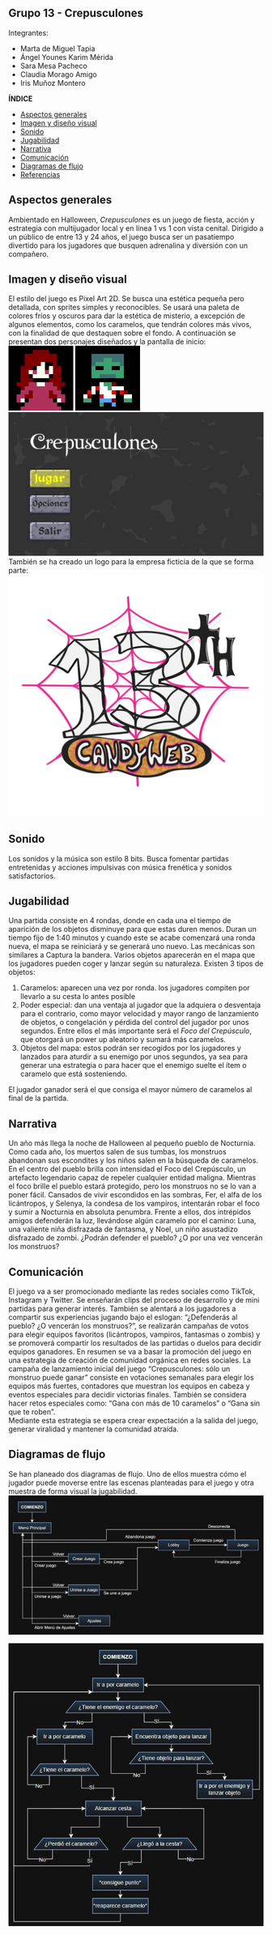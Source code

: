 ## Grupo 13 - Crepusculones

Integrantes:
* Marta de Miguel Tapia
* Ángel Younes Karim Mérida
* Sara Mesa Pacheco
* Claudia Morago Amigo
* Iris Muñoz Montero

**ÍNDICE**
  * [Aspectos generales](#aspectos-generales)
  * [Imagen y diseño visual](#imagen-y-dise-o-visual)
  * [Sonido](#sonido)
  * [Jugabilidad](#jugabilidad)
  * [Narrativa](#narrativa)
  * [Comunicación](#comunicaci-n)
  * [Diagramas de flujo](#diagramas-de-flujo)
  * [Referencias](#referencias)

## Aspectos generales
Ambientado en Halloween, _Crepusculones_ es un juego de fiesta, acción y estrategia con  multijugador local y en línea 1 vs 1 con vista cenital. Dirigido a un público de entre 13 y 24 años, el juego busca ser un pasatiempo divertido para los jugadores que busquen adrenalina y diversión con un compañero.

## Imagen y diseño visual
El estilo del juego es Pixel Art 2D. Se busca una estética pequeña pero detallada, con sprites simples y reconocibles.
Se usará una paleta de colores fríos y oscuros para dar la estética de misterio, a excepción de algunos elementos,  como los caramelos,  que tendrán colores más vivos, con la finalidad de que destaquen sobre el fondo. 
A continuación se presentan dos personajes diseñados y la pantalla de inicio:
![Personaje 1](/imagenes/personaje_1.jpeg)
![Personaje 2](/imagenes/personaje_2.jpeg)
![Pantalla de inicio](/imagenes/pantalla_de_inicio.jpeg)
También se ha creado un logo para la empresa ficticia de la que se forma parte:
![Logo empresa](/imagenes/logo_empresa.png)

## Sonido
Los sonidos y la música son estilo 8 bits. Busca fomentar partidas entretenidas y acciones impulsivas con música frenética y sonidos satisfactorios.

## Jugabilidad
Una partida consiste en 4 rondas, donde en cada una el tiempo de aparición de los objetos disminuye para que estas duren menos. Duran un tiempo fijo de 1:40 minutos y cuando este se acabe comenzará una ronda nueva, el mapa se reiniciará y se generará uno nuevo. 
Las mecánicas son similares a Captura la bandera. Varios objetos aparecerán en el mapa que los jugadores pueden coger y lanzar según su naturaleza. Existen 3 tipos de objetos:
1. Caramelos: aparecen una vez por ronda. los jugadores compiten por llevarlo a su cesta lo antes posible
2. Poder especial: dan una ventaja al jugador que la adquiera o desventaja para el contrario, como mayor velocidad y mayor rango de lanzamiento de objetos, o congelación y pérdida del control del jugador por unos segundos. Entre ellos el más importante será el _Foco del Crepúsculo_, que otorgará un power up aleatorio y sumará más caramelos.
3. Objetos del mapa: estos podrán ser recogidos por los jugadores y lanzados para aturdir a su enemigo por unos segundos, ya sea para generar una estrategia o para hacer que el enemigo suelte el ítem o caramelo que está sosteniendo.

El jugador ganador será el que consiga el mayor número de caramelos al final de la partida.

## Narrativa
Un año más llega la noche de Halloween al pequeño pueblo de Nocturnia. Como cada año, los muertos salen de sus tumbas, los monstruos abandonan sus escondites y los niños salen en la búsqueda de caramelos. 
En el centro del pueblo brilla con intensidad el Foco del Crepúsculo, un artefacto legendario capaz de repeler cualquier entidad maligna. Mientras el foco brille el pueblo estará protegido, pero los monstruos no se lo van a poner fácil.
Cansados de vivir escondidos en las sombras, Fer, el alfa de los licántropos, y Selenya, la condesa de los vampiros, intentarán robar el foco y sumir a Nocturnia en absoluta penumbra. 
Frente a ellos, dos intrépidos amigos defenderán la luz, llevándose algún caramelo por el camino: Luna, una valiente niña disfrazada de fantasma, y Noel, un niño asustadizo disfrazado de zombi.
¿Podrán defender el pueblo? ¿O por una vez vencerán los monstruos? 

## Comunicación
El juego va a ser promocionado mediante las redes sociales como TikTok, Instagram y Twitter. Se enseñarán clips del proceso de desarrollo y de mini partidas para generar interés. También se alentará a los jugadores a compartir sus experiencias jugando bajo el eslogan: “¿Defenderás al pueblo? ¿O vencerán los monstruos?”, se realizarán campañas de votos para elegir equipos favoritos (licántropos, vampiros, fantasmas o zombis) y se promoverá compartir los resultados de las partidas o duelos para decidir equipos ganadores. En resumen se va a basar la promoción del juego en una estrategia de creación de comunidad orgánica en redes sociales. 
La campaña de lanzamiento inicial del juego “Crepusculones: sólo un monstruo puede ganar” consiste en votaciones semanales para elegir los equipos más fuertes, contadores que muestran los equipos en cabeza y eventos especiales para decidir victorias finales. También se considera hacer retos especiales como: “Gana con más de 10 caramelos” o “Gana sin que te roben”.  
Mediante esta estrategia se espera crear expectación a la salida del juego, generar viralidad y mantener la comunidad atraída.

## Diagramas de flujo
Se han planeado dos diagramas de flujo. Uno de ellos muestra cómo el jugador puede moverse entre las escenas planteadas para el juego y otra muestra de forma visual la jugabilidad. 
![Escenas](/imagenes/ddf_1.jpeg)

![Jugabilidad](/imagenes/ddf_2.jpeg)

